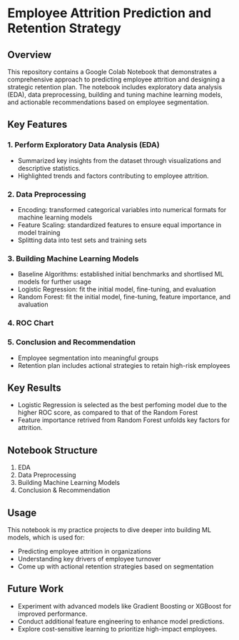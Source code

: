 # Employee Attrition Prediction and Retention Strategy
## Overview
This repository contains a Google Colab Notebook that demonstrates a comprehensive approach to predicting employee attrition and designing a strategic retention plan. The notebook includes exploratory data analysis (EDA), data preprocessing, building and tuning machine learning models, and actionable recommendations based on employee segmentation.
## Key Features
### 1. Perform Exploratory Data Analysis (EDA)
- Summarized key insights from the dataset through visualizations and descriptive statistics.
- Highlighted trends and factors contributing to employee attrition.
### 2. Data Preprocessing
- Encoding: transformed categorical variables into numerical formats for machine learning models
- Feature Scaling: standardized features to ensure equal importance in model training
- Splitting data into test sets and training sets
### 3. Building Machine Learning Models 
- Baseline Algorithms: established initial benchmarks and shortlised ML models for further usage
- Logistic Regression: fit the initial model, fine-tuning, and evaluation
- Random Forest: fit the initial model, fine-tuning, feature importance, and avaluation
### 4. ROC Chart
### 5. Conclusion and Recommendation 
- Employee segmentation into meaningful groups
- Retention plan includes actional strategies to retain high-risk employees

## Key Results 
- Logistic Regression is selected as the best perfoming model due to the higher ROC score, as compared to that of the Random Forest
- Feature importance retrived from Random Forest unfolds key factors for attrition.

## Notebook Structure 
1. EDA
2. Data Preprocessing
3. Building Machine Learning Models
4. Conclusion & Recommendation

## Usage
This notebook is my practice projects to dive deeper into building ML models, which is used for:
- Predicting employee attrition in organizations
- Understanding key drivers of employee turnover
- Come up with actional retention strategies based on segmentation

## Future Work
- Experiment with advanced models like Gradient Boosting or XGBoost for improved performance.
- Conduct additional feature engineering to enhance model predictions.
- Explore cost-sensitive learning to prioritize high-impact employees.
  
